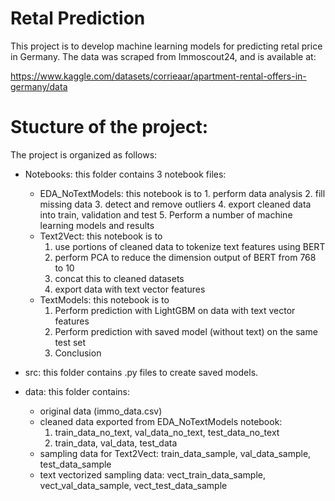 # Retal Prediction

This project is to develop machine learning models for predicting retal price in Germany. The data was scraped from Immoscout24, and is available at: 

https://www.kaggle.com/datasets/corrieaar/apartment-rental-offers-in-germany/data


# Stucture of the project:

The project is organized as follows:

- Notebooks: this folder contains 3 notebook files:
    - EDA_NoTextModels: this notebook is to
            1. perform data analysis
            2. fill missing data
            3. detect and remove outliers
            4. export cleaned data into train, validation and test
            5. Perform a number of machine learning models and results
    - Text2Vect: this notebook is to
        1. use portions of cleaned data to tokenize text features using BERT
        2. perform PCA to reduce the dimension output of BERT from 768 to 10
        3. concat this to cleaned datasets
        4. export data with text vector features
    - TextModels: this notebook is to
        1. Perform prediction with LightGBM on data with text vector features
        2. Perform prediction with saved model (without text) on the same test set
        3. Conclusion


- src: this folder contains .py files to create saved models.

- data: this folder contains:
    - original data (immo_data.csv)
    - cleaned data exported from EDA_NoTextModels notebook:
        1. train_data_no_text, val_data_no_text, test_data_no_text
        2. train_data, val_data, test_data
    - sampling data for Text2Vect: train_data_sample, val_data_sample, test_data_sample  
    - text vectorized sampling data: vect_train_data_sample, vect_val_data_sample, vect_test_data_sample
